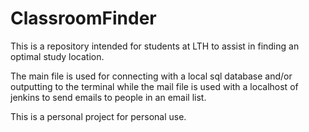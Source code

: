 # ClassroomFinder

This is a repository intended for students at LTH to assist in finding an optimal study location. 

The main file is used for connecting with a local sql database and/or outputting to the terminal while the mail file is used with a localhost of jenkins to send emails to people in an email list. 

This is a personal project for personal use.
